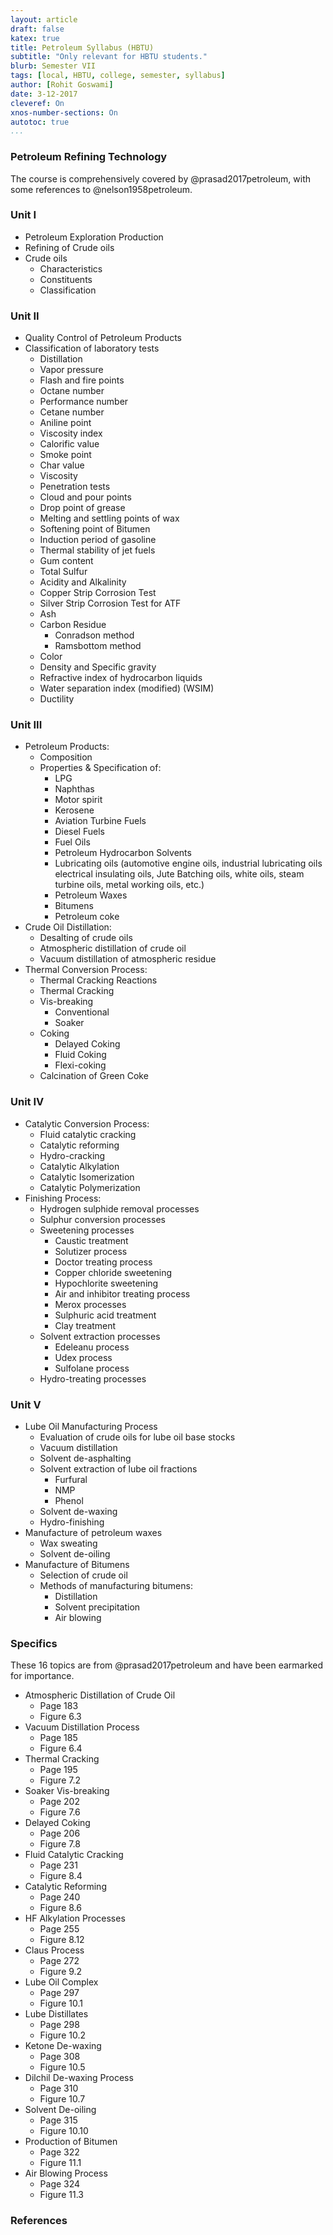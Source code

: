 ```yaml
---
layout: article
draft: false
katex: true
title: Petroleum Syllabus (HBTU)
subtitle: "Only relevant for HBTU students."
blurb: Semester VII
tags: [local, HBTU, college, semester, syllabus]
author: [Rohit Goswami]
date: 3-12-2017
cleveref: On
xnos-number-sections: On
autotoc: true
...
```


### Petroleum Refining Technology

The course is comprehensively covered by @prasad2017petroleum, with some references to @nelson1958petroleum. 

### Unit I

* Petroleum Exploration Production
* Refining of Crude oils
* Crude oils
    - Characteristics 
    - Constituents
    - Classification

### Unit II

* Quality Control of Petroleum Products
* Classification of laboratory tests
    - Distillation
    - Vapor pressure
    - Flash and fire points
    - Octane number
    - Performance number
    - Cetane number
    - Aniline point
    - Viscosity index
    - Calorific value
    - Smoke point
    - Char value
    - Viscosity
    - Penetration tests
    - Cloud and pour points
    - Drop point of grease
    - Melting and settling points of wax
    - Softening point of Bitumen
    - Induction period of gasoline
    - Thermal stability of jet fuels
    - Gum content
    - Total Sulfur
    - Acidity and Alkalinity
    - Copper Strip Corrosion Test
    - Silver Strip Corrosion Test for ATF
    - Ash
    - Carbon Residue
        + Conradson method
        + Ramsbottom method
    - Color
    - Density and Specific gravity
    - Refractive index of hydrocarbon liquids
    - Water separation index (modified) (WSIM)
    - Ductility

### Unit III

* Petroleum Products:
    - Composition
    - Properties & Specification of:
        + LPG
        + Naphthas
        + Motor spirit
        + Kerosene
        + Aviation Turbine Fuels
        + Diesel Fuels
        + Fuel Oils
        + Petroleum Hydrocarbon Solvents
        + Lubricating oils (automotive engine oils, industrial lubricating oils electrical insulating oils, Jute Batching oils, white oils, steam turbine oils, metal working oils, etc.)
        + Petroleum Waxes
        + Bitumens
        + Petroleum coke
* Crude Oil Distillation:
    - Desalting of crude oils
    - Atmospheric distillation of crude oil
    - Vacuum distillation of atmospheric residue
* Thermal Conversion Process:
    - Thermal Cracking Reactions
    - Thermal Cracking
    - Vis-breaking
        + Conventional
        + Soaker
    - Coking
        + Delayed Coking
        + Fluid Coking
        + Flexi-coking
    - Calcination of Green Coke

### Unit IV

* Catalytic Conversion Process:
    - Fluid catalytic cracking
    - Catalytic reforming
    - Hydro-cracking
    - Catalytic Alkylation
    - Catalytic Isomerization
    - Catalytic Polymerization
* Finishing Process:
    - Hydrogen sulphide removal processes
    - Sulphur conversion processes
    - Sweetening processes
        + Caustic treatment
        + Solutizer process
        + Doctor treating process
        + Copper chloride sweetening
        + Hypochlorite sweetening
        + Air and inhibitor treating process
        + Merox processes
        + Sulphuric acid treatment
        + Clay treatment
    - Solvent extraction processes
        + Edeleanu process
        + Udex process
        + Sulfolane process
    - Hydro-treating processes

### Unit V

* Lube Oil Manufacturing Process
    - Evaluation of crude oils for lube oil base stocks
    - Vacuum distillation
    - Solvent de-asphalting
    - Solvent extraction of lube oil fractions
        + Furfural
        + NMP
        + Phenol
    - Solvent de-waxing
    - Hydro-finishing
* Manufacture of petroleum waxes
    - Wax sweating
    - Solvent de-oiling
* Manufacture of Bitumens
    - Selection of crude oil
    - Methods of manufacturing bitumens:
        + Distillation
        + Solvent precipitation
        + Air blowing

### Specifics

These 16 topics are from @prasad2017petroleum and have been earmarked for importance.

* Atmospheric Distillation of Crude Oil
    - Page 183
    - Figure 6.3
* Vacuum Distillation Process
    - Page 185
    - Figure 6.4
* Thermal Cracking
    - Page 195
    - Figure 7.2
* Soaker Vis-breaking
    - Page 202
    - Figure 7.6
* Delayed Coking
    - Page 206
    - Figure 7.8
* Fluid Catalytic Cracking
    - Page 231
    - Figure 8.4
* Catalytic Reforming
    - Page 240
    - Figure 8.6
* HF Alkylation Processes
    - Page 255
    - Figure 8.12
* Claus Process
    - Page 272
    - Figure 9.2
* Lube Oil Complex
    - Page 297
    - Figure 10.1
* Lube Distillates
    - Page 298
    - Figure 10.2
* Ketone De-waxing
    - Page 308
    - Figure 10.5
* Dilchil De-waxing Process
    - Page 310
    - Figure 10.7
* Solvent De-oiling
    - Page 315
    - Figure 10.10
* Production of Bitumen
    - Page 322
    - Figure 11.1
* Air Blowing Process
    - Page 324
    - Figure 11.3



### References